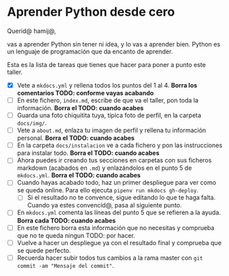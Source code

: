 # Aprender Python desde cero

Querid@ hamij@,

vas a aprender Python sin tener ni idea, y lo vas a aprender bien. Python es un lenguaje de programación que da encanto de aprender.

Esta es la lista de tareas que tienes que hacer para poner a punto este taller.

* [X] Vete a `mkdocs.yml` y rellena todos los puntos del 1 al 4. **Borra los comentarios TODO: conforme vayas acabando**
* [ ] En este fichero, `index.md`, escribe de que va el taller, pon toda la información. **Borra el TODO: cuando acabes**
* [ ] Guarda una foto chiquitita tuya, típica foto de perfil, en la carpeta `docs/img/`.
* [ ] Vete a `about.md`, enlaza tu imagen de perfil y rellena tu información personal. **Borra el TODO: cuando acabes**
* [ ] En la carpeta `docs/instalacion` ve a cada fichero y pon las instrucciones para instalar todo. **Borra el TODO: cuando acabes**
* [ ] Ahora puedes ir creando tus secciones en carpetas con sus ficheros markdown (acabados en `.md`) y enlazándolos en el punto 5 de `mkdocs.yml`. **Borra el TODO: cuando acabes**
* [ ] Cuando hayas acabado todo, haz un primer despliegue para ver como se queda online. Para ello ejecuta `pipenv run mkdocs gh-deploy`.
    * [ ] Si el resultado no te convence, sigue editando lo que te haga falta. Cuando ya estes convencid@, pasa al siguiente punto.
* [ ] En `mkdocs.yml` comenta las líneas del punto 5 que se refieren a la ayuda. **Borra cada TODO: cuando acabes**
* [ ] En este fichero borra esta información que no necesitas y comprueba que no te queda ningun TODO: por hacer.
* [ ] Vuelve a hacer un despliegue ya con el resultado final y comprueba que se quede perfecto.
* [ ] Recuerda hacer subir todos tus cambios a la rama master con `git commit -am "Mensaje del commit"`.
